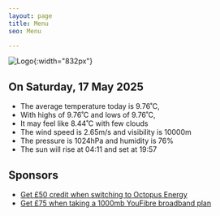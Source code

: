```yaml
---
layout: page
title: Menu
seo: Menu

---
```


![Logo](/images/logo.jpg){:width="832px"}

<!-- weather_marker starts -->
## On Saturday, 17 May 2025

- The average temperature today is 9.76˚C,
- With highs of 9.76˚C and lows of 9.76˚C,
- It may feel like 8.44˚C with few clouds
- The wind speed is 2.65m/s and visibility is 10000m
- The pressure is 1024hPa and humidity is 76%
- The sun will rise at 04:11 and set at 19:57

<!-- weather_marker ends -->

## Sponsors

- [Get £50 credit when switching to Octopus Energy](https://bit.ly/3oD1nnS)
- [Get £75 when taking a 1000mb YouFibre broadband plan](https://aklam.io/91zWhU?)
